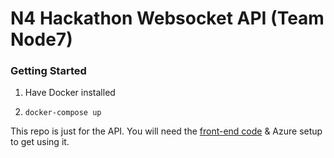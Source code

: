 # N4 Hackathon Websocket API (Team Node7)

### Getting Started

1. Have Docker installed

2. `docker-compose up`

This repo is just for the API. You will need the [front-end code](https://github.com/SmithDev1237/Hackathon-frontend) & Azure setup to get using it.